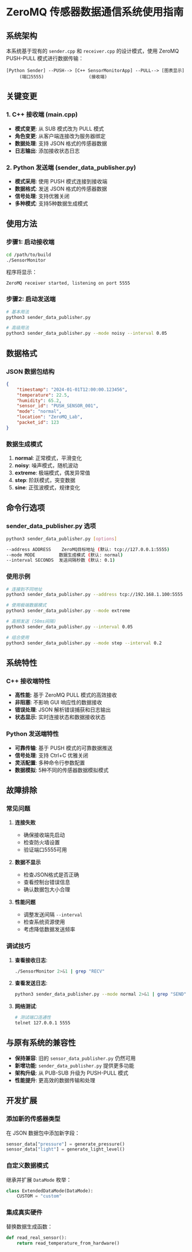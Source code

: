# ZeroMQ 传感器数据通信系统使用指南

## 系统架构

本系统基于现有的 `sender.cpp` 和 `receiver.cpp` 的设计模式，使用 ZeroMQ PUSH-PULL 模式进行数据传输：

```
[Python Sender] --PUSH--> [C++ SensorMonitorApp] --PULL--> [图表显示]
     (端口5555)                 (接收端)
```

## 关键变更

### 1. C++ 接收端 (main.cpp)
- **模式变更**: 从 SUB 模式改为 PULL 模式
- **角色变更**: 从客户端连接改为服务器绑定
- **数据处理**: 支持 JSON 格式的传感器数据
- **日志输出**: 添加接收状态日志

### 2. Python 发送端 (sender_data_publisher.py)
- **模式采用**: 使用 PUSH 模式连接到接收端
- **数据格式**: 发送 JSON 格式的传感器数据
- **信号处理**: 支持优雅关闭
- **多种模式**: 支持5种数据生成模式

## 使用方法

### 步骤1: 启动接收端
```bash
cd /path/to/build
./SensorMonitor
```
程序将显示：
```
ZeroMQ receiver started, listening on port 5555
```

### 步骤2: 启动发送端
```bash
# 基本用法
python3 sender_data_publisher.py

# 高级用法
python3 sender_data_publisher.py --mode noisy --interval 0.05
```

## 数据格式

### JSON 数据包结构
```json
{
    "timestamp": "2024-01-01T12:00:00.123456",
    "temperature": 22.5,
    "humidity": 65.2,
    "sensor_id": "PUSH_SENSOR_001",
    "mode": "normal",
    "location": "ZeroMQ_Lab",
    "packet_id": 123
}
```

### 数据生成模式
1. **normal**: 正常模式，平滑变化
2. **noisy**: 噪声模式，随机波动
3. **extreme**: 极端模式，偶发异常值
4. **step**: 阶跃模式，突变数据
5. **sine**: 正弦波模式，规律变化

## 命令行选项

### sender_data_publisher.py 选项
```bash
python3 sender_data_publisher.py [options]

--address ADDRESS    ZeroMQ目标地址 (默认: tcp://127.0.0.1:5555)
--mode MODE         数据生成模式 (默认: normal)
--interval SECONDS  发送间隔秒数 (默认: 0.1)
```

### 使用示例
```bash
# 连接到不同地址
python3 sender_data_publisher.py --address tcp://192.168.1.100:5555

# 使用极端数据模式
python3 sender_data_publisher.py --mode extreme

# 高频发送 (50ms间隔)
python3 sender_data_publisher.py --interval 0.05

# 组合使用
python3 sender_data_publisher.py --mode step --interval 0.2
```

## 系统特性

### C++ 接收端特性
- **高性能**: 基于 ZeroMQ PULL 模式的高效接收
- **非阻塞**: 不影响 GUI 响应性的数据接收
- **错误处理**: JSON 解析错误捕获和日志输出
- **状态显示**: 实时连接状态和数据接收状态

### Python 发送端特性
- **可靠传输**: 基于 PUSH 模式的可靠数据推送
- **信号处理**: 支持 Ctrl+C 优雅关闭
- **灵活配置**: 多种命令行参数配置
- **数据模拟**: 5种不同的传感器数据模拟模式

## 故障排除

### 常见问题

1. **连接失败**
   - 确保接收端先启动
   - 检查防火墙设置
   - 验证端口5555可用

2. **数据不显示**
   - 检查JSON格式是否正确
   - 查看控制台错误信息
   - 确认数据包大小合理

3. **性能问题**
   - 调整发送间隔 `--interval`
   - 检查系统资源使用
   - 考虑降低数据发送频率

### 调试技巧

1. **查看接收日志**:
   ```bash
   ./SensorMonitor 2>&1 | grep "RECV"
   ```

2. **查看发送日志**:
   ```bash
   python3 sender_data_publisher.py --mode normal 2>&1 | grep "SEND"
   ```

3. **网络测试**:
   ```bash
   # 测试端口连通性
   telnet 127.0.0.1 5555
   ```

## 与原有系统的兼容性

- **保持兼容**: 旧的 `sensor_data_publisher.py` 仍然可用
- **新增功能**: `sender_data_publisher.py` 提供更多功能
- **架构升级**: 从 PUB-SUB 升级为 PUSH-PULL 模式
- **性能提升**: 更高效的数据传输和处理

## 开发扩展

### 添加新的传感器类型
在 JSON 数据包中添加新字段：
```python
sensor_data["pressure"] = generate_pressure()
sensor_data["light"] = generate_light_level()
```

### 自定义数据模式
继承并扩展 `DataMode` 枚举：
```python
class ExtendedDataMode(DataMode):
    CUSTOM = "custom"
```

### 集成真实硬件
替换数据生成函数：
```python
def read_real_sensor():
    return read_temperature_from_hardware()
```